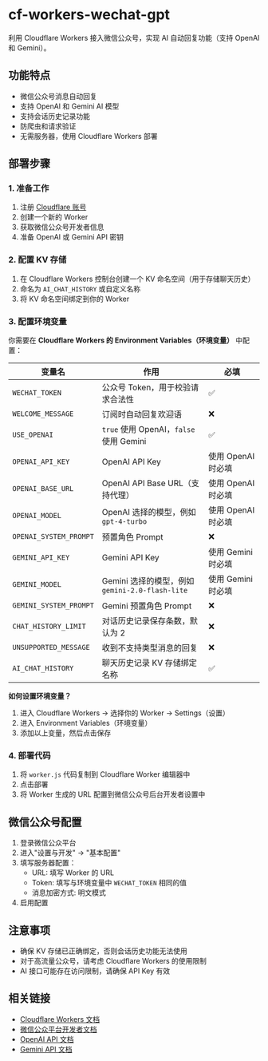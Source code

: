 # cf-workers-wechat-gpt

利用 Cloudflare Workers 接入微信公众号，实现 AI 自动回复功能（支持 OpenAI 和 Gemini）。

## 功能特点

- 微信公众号消息自动回复
- 支持 OpenAI 和 Gemini AI 模型
- 支持会话历史记录功能
- 防爬虫和请求验证
- 无需服务器，使用 Cloudflare Workers 部署

## 部署步骤

### 1. 准备工作

1. 注册 [Cloudflare 账号](https://dash.cloudflare.com/sign-up)
2. 创建一个新的 Worker
3. 获取微信公众号开发者信息
4. 准备 OpenAI 或 Gemini API 密钥

### 2. 配置 KV 存储

1. 在 Cloudflare Workers 控制台创建一个 KV 命名空间（用于存储聊天历史）
2. 命名为 `AI_CHAT_HISTORY` 或自定义名称
3. 将 KV 命名空间绑定到你的 Worker

### 3. 配置环境变量

你需要在 **Cloudflare Workers 的 Environment Variables（环境变量）** 中配置：

| 变量名 | 作用 | 必填 |
| ------ | ----- | ----- |
| `WECHAT_TOKEN` | 公众号 Token，用于校验请求合法性 | ✅ |
| `WELCOME_MESSAGE` | 订阅时自动回复欢迎语 | ❌ |
| `USE_OPENAI` | `true` 使用 OpenAI，`false` 使用 Gemini | ✅ |
| `OPENAI_API_KEY` | OpenAI API Key | 使用 OpenAI 时必填 |
| `OPENAI_BASE_URL` | OpenAI API Base URL（支持代理） | 使用 OpenAI 时必填 |
| `OPENAI_MODEL` | OpenAI 选择的模型，例如 `gpt-4-turbo` | 使用 OpenAI 时必填 |
| `OPENAI_SYSTEM_PROMPT` | 预置角色 Prompt | ❌ |
| `GEMINI_API_KEY` | Gemini API Key | 使用 Gemini 时必填 |
| `GEMINI_MODEL` | Gemini 选择的模型，例如 `gemini-2.0-flash-lite` | 使用 Gemini 时必填 |
| `GEMINI_SYSTEM_PROMPT` | Gemini 预置角色 Prompt | ❌ |
| `CHAT_HISTORY_LIMIT` | 对话历史记录保存条数，默认为 2 | ❌ |
| `UNSUPPORTED_MESSAGE` | 收到不支持类型消息的回复 | ❌ |
| `AI_CHAT_HISTORY` | 聊天历史记录 KV 存储绑定名称 | ✅ |

**如何设置环境变量？**
1. 进入 Cloudflare Workers -> 选择你的 Worker -> Settings（设置）
2. 进入 Environment Variables（环境变量）
3. 添加以上变量，然后点击保存

### 4. 部署代码

1. 将 `worker.js` 代码复制到 Cloudflare Worker 编辑器中
2. 点击部署
3. 将 Worker 生成的 URL 配置到微信公众号后台开发者设置中

## 微信公众号配置

1. 登录微信公众平台
2. 进入"设置与开发" -> "基本配置"
3. 填写服务器配置：
   - URL: 填写 Worker 的 URL
   - Token: 填写与环境变量中 `WECHAT_TOKEN` 相同的值
   - 消息加密方式: 明文模式
4. 启用配置

## 注意事项

- 确保 KV 存储已正确绑定，否则会话历史功能无法使用
- 对于高流量公众号，请考虑 Cloudflare Workers 的使用限制
- AI 接口可能存在访问限制，请确保 API Key 有效

## 相关链接

- [Cloudflare Workers 文档](https://developers.cloudflare.com/workers/)
- [微信公众平台开发者文档](https://developers.weixin.qq.com/doc/offiaccount/Getting_Started/Overview.html)
- [OpenAI API 文档](https://platform.openai.com/docs/api-reference)
- [Gemini API 文档](https://ai.google.dev/docs)










